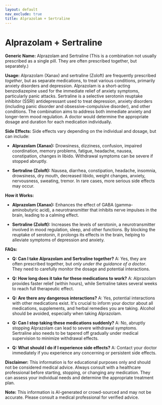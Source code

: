 ```yaml
---
layout: default
nav_exclude: true
title: Alprazolam + Sertraline
---
```


# Alprazolam + Sertraline

**Generic Name:** Alprazolam and Sertraline (This is a combination not usually prescribed as a single pill.  They are often prescribed together, but separately.)

**Usage:** Alprazolam (Xanax) and sertraline (Zoloft) are frequently prescribed *together*, but as separate medications, to treat various conditions, primarily anxiety disorders and depression.  Alprazolam is a short-acting benzodiazepine used for the immediate relief of anxiety symptoms, particularly panic attacks. Sertraline is a selective serotonin reuptake inhibitor (SSRI) antidepressant used to treat depression, anxiety disorders (including panic disorder and obsessive-compulsive disorder), and other conditions.  The combination aims to address both immediate anxiety and longer-term mood regulation.  A doctor would determine the appropriate dosage and duration for each medication individually.

**Side Effects:**  Side effects vary depending on the individual and dosage, but can include:

* **Alprazolam (Xanax):** Drowsiness, dizziness, confusion, impaired coordination, memory problems, fatigue, headache, nausea, constipation, changes in libido.  Withdrawal symptoms can be severe if stopped abruptly.

* **Sertraline (Zoloft):** Nausea, diarrhea, constipation, headache, insomnia, drowsiness, dry mouth, decreased libido, weight changes, anxiety, nervousness, sweating, tremor.  In rare cases, more serious side effects may occur.

**How it Works:**

* **Alprazolam (Xanax):** Enhances the effect of GABA (gamma-aminobutyric acid), a neurotransmitter that inhibits nerve impulses in the brain, leading to a calming effect.

* **Sertraline (Zoloft):** Increases the levels of serotonin, a neurotransmitter involved in mood regulation, sleep, and other functions. By blocking the reuptake of serotonin, it prolongs its effects in the brain, helping to alleviate symptoms of depression and anxiety.


**FAQs:**

* **Q: Can I take Alprazolam and Sertraline together?** A:  Yes, they are often prescribed together, but *only under the guidance of a doctor*.  They need to carefully monitor the dosage and potential interactions.

* **Q: How long does it take for these medications to work?** A: Alprazolam provides faster relief (within hours), while Sertraline takes several weeks to reach full therapeutic effect.

* **Q: Are there any dangerous interactions?** A: Yes, potential interactions with other medications exist.  It's crucial to inform your doctor about all medications, supplements, and herbal remedies you are taking.  Alcohol should be avoided, especially when taking Alprazolam.

* **Q: Can I stop taking these medications suddenly?** A: No, abruptly stopping Alprazolam can lead to severe withdrawal symptoms.  Sertraline also needs to be tapered off gradually under medical supervision to minimize withdrawal effects.

* **Q: What should I do if I experience side effects?** A: Contact your doctor immediately if you experience any concerning or persistent side effects.

**Disclaimer:** This information is for educational purposes only and should not be considered medical advice.  Always consult with a healthcare professional before starting, stopping, or changing any medication.  They can assess your individual needs and determine the appropriate treatment plan.


**Note:** This information is AI-generated or crowd-sourced and may not be accurate. Please consult a medical professional for verified advice.